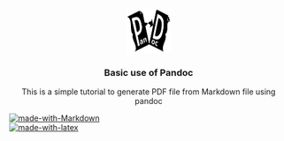 <br />
<div align="center">
  <a href="https://www.pandoc.org/">
    <img src="assets/Pandoc.png" alt="Logo" width="80" height="80">
  </a>

  <h3 align="center">Basic use of Pandoc</h3>

  <p align="center">
    This is a simple tutorial to generate PDF file from Markdown file using pandoc
</div>

[![made-with-Markdown](https://img.shields.io/badge/Made%20with-Markdown-1f425f.svg)](http://commonmark.org)  
[![made-with-latex](https://img.shields.io/badge/Made%20with-LaTeX-1f425f.svg)](https://www.latex-project.org/)
